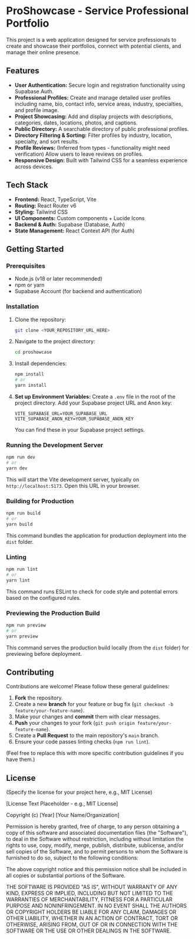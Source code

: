 # ProShowcase - Service Professional Portfolio

This project is a web application designed for service professionals to create and showcase their portfolios, connect with potential clients, and manage their online presence.

## Features

*   **User Authentication:** Secure login and registration functionality using Supabase Auth.
*   **Professional Profiles:** Create and manage detailed user profiles including name, bio, contact info, service areas, industry, specialties, and profile image.
*   **Project Showcasing:** Add and display projects with descriptions, categories, dates, locations, photos, and captions.
*   **Public Directory:** A searchable directory of public professional profiles.
*   **Directory Filtering & Sorting:** Filter profiles by industry, location, specialty, and sort results.
*   **Profile Reviews:** (Inferred from types - functionality might need verification) Allow users to leave reviews on profiles.
*   **Responsive Design:** Built with Tailwind CSS for a seamless experience across devices.

## Tech Stack

*   **Frontend:** React, TypeScript, Vite
*   **Routing:** React Router v6
*   **Styling:** Tailwind CSS
*   **UI Components:** Custom components + Lucide Icons
*   **Backend & Auth:** Supabase (Database, Auth)
*   **State Management:** React Context API (for Auth)

## Getting Started

### Prerequisites

*   Node.js (v18 or later recommended)
*   npm or yarn
*   Supabase Account (for backend and authentication)

### Installation

1.  Clone the repository:
    ```bash
    git clone <YOUR_REPOSITORY_URL_HERE> 
    ```
2.  Navigate to the project directory:
    ```bash
    cd proshowcase 
    ```
3.  Install dependencies:
    ```bash
    npm install
    # or
    yarn install
    ```
4.  **Set up Environment Variables:**
    Create a `.env` file in the root of the project directory. Add your Supabase project URL and Anon key:
    ```env
    VITE_SUPABASE_URL=YOUR_SUPABASE_URL
    VITE_SUPABASE_ANON_KEY=YOUR_SUPABASE_ANON_KEY
    ```
    You can find these in your Supabase project settings.

### Running the Development Server

```bash
npm run dev
# or
yarn dev
```

This will start the Vite development server, typically on `http://localhost:5173`. Open this URL in your browser.

### Building for Production

```bash
npm run build
# or
yarn build
```

This command bundles the application for production deployment into the `dist` folder.

### Linting

```bash
npm run lint
# or
yarn lint
```

This command runs ESLint to check for code style and potential errors based on the configured rules.

### Previewing the Production Build

```bash
npm run preview
# or
yarn preview
```

This command serves the production build locally (from the `dist` folder) for previewing before deployment.

## Contributing

Contributions are welcome! Please follow these general guidelines:

1.  **Fork** the repository.
2.  Create a new **branch** for your feature or bug fix (`git checkout -b feature/your-feature-name`).
3.  Make your changes and **commit** them with clear messages.
4.  **Push** your changes to your fork (`git push origin feature/your-feature-name`).
5.  Create a **Pull Request** to the main repository's `main` branch.
6.  Ensure your code passes linting checks (`npm run lint`).

(Feel free to replace this with more specific contribution guidelines if you have them.)

## License

(Specify the license for your project here, e.g., MIT License)

[License Text Placeholder - e.g., MIT License]

Copyright (c) [Year] [Your Name/Organization]

Permission is hereby granted, free of charge, to any person obtaining a copy
of this software and associated documentation files (the "Software"), to deal
in the Software without restriction, including without limitation the rights
to use, copy, modify, merge, publish, distribute, sublicense, and/or sell
copies of the Software, and to permit persons to whom the Software is
furnished to do so, subject to the following conditions:

The above copyright notice and this permission notice shall be included in all
copies or substantial portions of the Software.

THE SOFTWARE IS PROVIDED "AS IS", WITHOUT WARRANTY OF ANY KIND, EXPRESS OR
IMPLIED, INCLUDING BUT NOT LIMITED TO THE WARRANTIES OF MERCHANTABILITY,
FITNESS FOR A PARTICULAR PURPOSE AND NONINFRINGEMENT. IN NO EVENT SHALL THE
AUTHORS OR COPYRIGHT HOLDERS BE LIABLE FOR ANY CLAIM, DAMAGES OR OTHER
LIABILITY, WHETHER IN AN ACTION OF CONTRACT, TORT OR OTHERWISE, ARISING FROM,
OUT OF OR IN CONNECTION WITH THE SOFTWARE OR THE USE OR OTHER DEALINGS IN THE
SOFTWARE. 